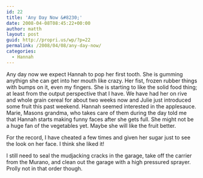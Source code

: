 ```yaml
---
id: 22
title: 'Any Day Now &#8230;'
date: 2008-04-08T08:45:22+00:00
author: matth
layout: post
guid: http://propri.us/wp/?p=22
permalink: /2008/04/08/any-day-now/
categories:
  - Hannah
---
```

Any day now we expect Hannah to pop her first tooth. She is gumming anythign she can get into her mouth like crazy. Her fist, frozen rubber things with bumps on it, even my fingers. She is starting to like the solid food thing; at least from the output perspective that I have. We have had her on rive and whole grain cereal for about two weeks now and Julie just introduced some fruit this past weekend. Hannah seemed interested in the applesauce. Marie, Masons grandma, who takes care of them during the day told me that Hannah starts making funny faces after she gets full. She might not be a huge fan of the vegetables yet. Maybe she will like the fruit better.

For the record, I have cheated a few times and given her sugar just to see the look on her face. I think she liked it!

I still need to seal the mudjacking cracks in the garage, take off the carrier from the Murano, and clean out the garage with a high pressured sprayer. Prolly not in that order though.